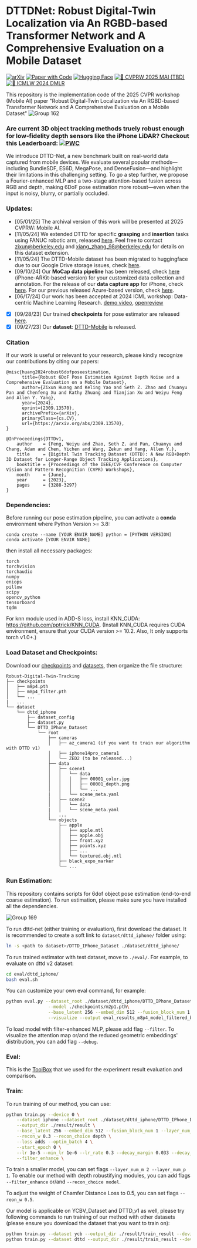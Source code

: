 # DTTDNet: Robust Digital-Twin Localization via An RGBD-based Transformer Network and A Comprehensive Evaluation on a Mobile Dataset
[![arXiv](https://img.shields.io/badge/arXiv-2309.13570-b31b1b.svg)](https://arxiv.org/abs/2309.13570)
[![Paper with Code](https://img.shields.io/badge/Paper%20with%20Code-📊-blue)](https://paperswithcode.com/dataset/dttd2)
[![Hugging Face](https://img.shields.io/badge/%F0%9F%A7%97-HuggingFace-yellow)](https://huggingface.co/datasets/ZixunH/DTTD2-IPhone/tree/main)
[![👀 CVPRW 2025 MAI (TBD)](https://img.shields.io/badge/CVPR-2025-blue)](https://ai-benchmark.com/workshops/mai/2025/)
[![🧠 ICMLW 2024 DMLR](https://img.shields.io/badge/ICML-2024-green)](https://icml.cc/media/PosterPDFs/ICML%202024/36411.png?t=1721891810.2840796)

This repository is the implementation code of the 2025 CVPR workshop (Mobile AI) paper "Robust Digital-Twin Localization via An RGBD-based Transformer Network and A Comprehensive Evaluation on a Mobile Dataset" 
![Group 162](https://github.com/OpenARK-Berkeley/Robust-Digital-Twin-Tracking/assets/106426767/faea5212-f400-48b6-bbec-312b7887d2a1)

### Are current 3D object tracking methods truely robust enough for low-fidelity depth sensors like the iPhone LiDAR? Checkout this Leaderboard: [![PWC](https://img.shields.io/endpoint.svg?url=https://paperswithcode.com/badge/towards-subcentimeter-accuracy-digital-twin/6d-pose-estimation-on-dttd2)](https://paperswithcode.com/sota/6d-pose-estimation-on-dttd2?p=towards-subcentimeter-accuracy-digital-twin)


We introduce DTTD-Net, a new benchmark built on real-world data captured from mobile devices. We evaluate several popular methods—including BundleSDF, ES6D, MegaPose, and DenseFusion—and highlight their limitations in this challenging setting. To go a step further, we propose a Fourier-enhanced MLP and a two-stage attention-based fusion across RGB and depth, making 6DoF pose estimation more robust—even when the input is noisy, blurry, or partially occluded.

### Updates:
- [05/01/25] The archival version of this work will be presented at 2025 CVPRW: Mobile AI.
- [11/05/24] We extended DTTD for specific **grasping** and **insertion** tasks using FANUC robotic arm, released [here](https://huggingface.co/datasets/ZixunH/DTTD3_Impedance/tree/main). Feel free to contact zixun@berkeley.edu and xiang_zhang_98@berkeley.edu for details on this dataset extension.
- [11/05/24] The DTTD-Mobile dataset has been migrated to huggingface due to our Google Drive storage issues, check [here](https://huggingface.co/datasets/ZixunH/DTTD2-IPhone/tree/main).
- [09/10/24] Our **MoCap data pipeline** has been released, check [here](https://github.com/OpenARK-Berkeley/DTTDv2-IPhoneLiDAR) (iPhone-ARKit-based version) for your customized data collection and annotation. For the release of our **data capture app** for iPhone, check [here](https://github.com/OpenARK-Berkeley/iphone-capture-app). For our previous released Azure-based version, check [here](https://github.com/augcog/DTTDv1).
- [06/17/24] Our work has been accepted at 2024 ICML workshop: Data-centric Machine Learning Research. [demo video](https://icml.cc/virtual/2024/36411), [openreview](https://openreview.net/forum?id=X7lBl0CPdw)
- [x] [09/28/23] Our trained **checkpoints** for pose estimator are released [here](https://drive.google.com/drive/folders/128yIostfVzvbTQzoW3GO2MKEm62uTplp?usp=drive_link).
- [x] [09/27/23] Our **dataset**: [DTTD-Mobile](https://drive.google.com/drive/folders/1U7YJKSrlWOY5h2MJRc_cwJPkQ8600jbd) is released.

### Citation
If our work is useful or relevant to your research, please kindly recognize our contributions by citing our papers:
```
@misc{huang2024robust6dofposeestimation,
      title={Robust 6DoF Pose Estimation Against Depth Noise and a Comprehensive Evaluation on a Mobile Dataset}, 
      author={Zixun Huang and Keling Yao and Seth Z. Zhao and Chuanyu Pan and Chenfeng Xu and Kathy Zhuang and Tianjian Xu and Weiyu Feng and Allen Y. Yang},
      year={2024},
      eprint={2309.13570},
      archivePrefix={arXiv},
      primaryClass={cs.CV},
      url={https://arxiv.org/abs/2309.13570}, 
}

@InProceedings{DTTDv1,
    author    = {Feng, Weiyu and Zhao, Seth Z. and Pan, Chuanyu and Chang, Adam and Chen, Yichen and Wang, Zekun and Yang, Allen Y.},
    title     = {Digital Twin Tracking Dataset (DTTD): A New RGB+Depth 3D Dataset for Longer-Range Object Tracking Applications},
    booktitle = {Proceedings of the IEEE/CVF Conference on Computer Vision and Pattern Recognition (CVPR) Workshops},
    month     = {June},
    year      = {2023},
    pages     = {3288-3297}
}
```

### Dependencies:

Before running our pose estimation pipeline, you can activate a __conda__ environment where Python Version >= 3.8:
```
conda create --name [YOUR ENVIR NAME] python = [PYTHON VERSION]
conda activate [YOUR ENVIR NAME]
```

then install all necessary packages:
```
torch
torchvision
torchaudio
numpy
eniops
pillow
scipy
opencv_python
tensorboard
tqdm
```

For knn module used in ADD-S loss, install KNN_CUDA: https://github.com/pptrick/KNN_CUDA. (Install KNN_CUDA requires CUDA environment, ensure that your CUDA version >= 10.2. Also, It only supports torch v1.0+.)

### Load Dataset and Checkpoints:
Download our [checkpoints](https://drive.google.com/drive/folders/128yIostfVzvbTQzoW3GO2MKEm62uTplp?usp=drive_link) and [datasets](https://drive.google.com/drive/folders/1U7YJKSrlWOY5h2MJRc_cwJPkQ8600jbd), then organize the file structure:
```
Robust-Digital-Twin-Tracking
├── checkpoints
│   ├── m8p4.pth
│   ├── m8p4_filter.pth
│   └── ...
|   ...
└── dataset
    └── dttd_iphone
        ├── dataset_config
        ├── dataset.py
        └── DTTD_IPhone_Dataset
            └── root
                ├── cameras
                │   ├── az_camera1 (if you want to train our algorithm with DTTD v1)
                │   ├── iphone14pro_camera1
                │   └── ZED2 (to be released...)
                ├── data
                │   ├── scene1
                │   │   └── data
                │   │   │   ├── 00001_color.jpg
                │   │   │   ├── 00001_depth.png
                │   │   │   └── ...
                |   │   └── scene_meta.yaml
                │   ├── scene2
                │   │   └── data
                |   │   └── scene_meta.yaml
                │   ...
                └── objects
                    ├── apple
                    │   ├── apple.mtl
                    │   ├── apple.obj
                    │   ├── front.xyz
                    │   ├── points.xyz
                    │   ├── ...
                    │   └── textured.obj.mtl
                    ├── black_expo_marker
                    └── ...
```

### Run Estimation:
This repository contains scripts for 6dof object pose estimation (end-to-end coarse estimation). To run estimation, please make sure you have installed all the dependencies.

![Group 169](https://github.com/OpenARK-Berkeley/Robust-Digital-Twin-Tracking/assets/106426767/446c0f53-ab63-4260-9ef0-ac1e02755d92)

To run dttd-net (either training or evaluation), first download the dataset. It is recommended to create a soft link to `dataset/dttd_iphone/` folder using:
```bash
ln -s <path to dataset>/DTTD_IPhone_Dataset ./dataset/dttd_iphone/
```
To run trained estimator with test dataset, move to `./eval/`. For example, to evaluate on dttd v2 dataset:
```bash
cd eval/dttd_iphone/
bash eval.sh
```
You can customize your own eval command, for example:
```bash
python eval.py --dataset_root ./dataset/dttd_iphone/DTTD_IPhone_Dataset/root\
                --model ./checkpoints/m2p1.pth\
                --base_latent 256 --embed_dim 512 --fusion_block_num 1 --layer_num_m 2 --layer_num_p 1\
                --visualize --output eval_results_m8p4_model_filtered_best\
```
To load model with filter-enhanced MLP, please add flag `--filter`.
To visualize the attention map or/and the reduced geometric embeddings' distribution, you can add flag `--debug`.

### Eval:
This is the [ToolBox](https://github.com/yuxng/YCB_Video_toolbox) that we used for the experiment result evaluation and comparison.

### Train:
To run training of our method, you can use:
```bash
python train.py --device 0 \
    --dataset iphone --dataset_root ./dataset/dttd_iphone/DTTD_IPhone_Dataset/root --dataset_config ./dataset/dttd_iphone/dataset_config \
    --output_dir ./result/result \
    --base_latent 256 --embed_dim 512 --fusion_block_num 1 --layer_num_m 8 --layer_num_p 4 \
    --recon_w 0.3 --recon_choice depth \
    --loss adds --optim_batch 4 \
    --start_epoch 0 \
    --lr 1e-5 --min_lr 1e-6 --lr_rate 0.3 --decay_margin 0.033 --decay_rate 0.77 --nepoch 60 --warm_epoch 1 \
    --filter_enhance \
```
To train a smaller model, you can set flags `--layer_num_m 2 --layer_num_p 1`.
To enable our method with depth robustifying modules, you can add flags `--filter_enhance` or/and `--recon_choice model`.

To adjust the weight of Chamfer Distance Loss to 0.5, you can set flags `--reon_w 0.5`.

Our model is applicable on YCBV_Dataset and DTTD_v1 as well, please try following commands to run training of our method with other datasets (please ensure you download the dataset that you want to train on):
```bash
python train.py --dataset ycb --output_dir ./result/train_result --device 0 --batch_size 1 --lr 8e-5 --min_lr 8e-6 --warm_epoch 1
python train.py --dataset dttd --output_dir ./result/train_result --device 0 --batch_size 1 --lr 1e-5 --min_lr 1e-6 --warm_epoch 1
```



